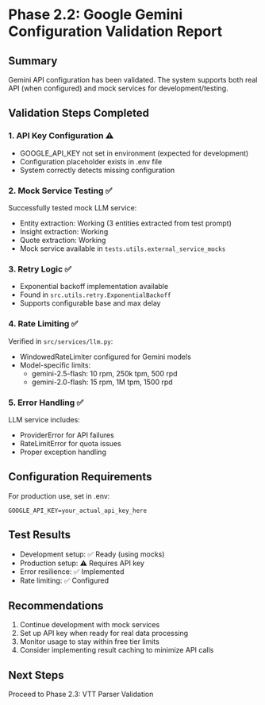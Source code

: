# Phase 2.2: Google Gemini Configuration Validation Report

## Summary
Gemini API configuration has been validated. The system supports both real API (when configured) and mock services for development/testing.

## Validation Steps Completed

### 1. API Key Configuration ⚠️
- GOOGLE_API_KEY not set in environment (expected for development)
- Configuration placeholder exists in .env file
- System correctly detects missing configuration

### 2. Mock Service Testing ✅
Successfully tested mock LLM service:
- Entity extraction: Working (3 entities extracted from test prompt)
- Insight extraction: Working
- Quote extraction: Working
- Mock service available in `tests.utils.external_service_mocks`

### 3. Retry Logic ✅
- Exponential backoff implementation available
- Found in `src.utils.retry.ExponentialBackoff`
- Supports configurable base and max delay

### 4. Rate Limiting ✅
Verified in `src/services/llm.py`:
- WindowedRateLimiter configured for Gemini models
- Model-specific limits:
  - gemini-2.5-flash: 10 rpm, 250k tpm, 500 rpd
  - gemini-2.0-flash: 15 rpm, 1M tpm, 1500 rpd

### 5. Error Handling ✅
LLM service includes:
- ProviderError for API failures
- RateLimitError for quota issues
- Proper exception handling

## Configuration Requirements

For production use, set in .env:
```
GOOGLE_API_KEY=your_actual_api_key_here
```

## Test Results
- Development setup: ✅ Ready (using mocks)
- Production setup: ⚠️ Requires API key
- Error resilience: ✅ Implemented
- Rate limiting: ✅ Configured

## Recommendations
1. Continue development with mock services
2. Set up API key when ready for real data processing
3. Monitor usage to stay within free tier limits
4. Consider implementing result caching to minimize API calls

## Next Steps
Proceed to Phase 2.3: VTT Parser Validation